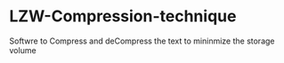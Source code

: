 # LZW-Compression-technique
Softwre to Compress and deCompress the text to mininmize the storage volume 
